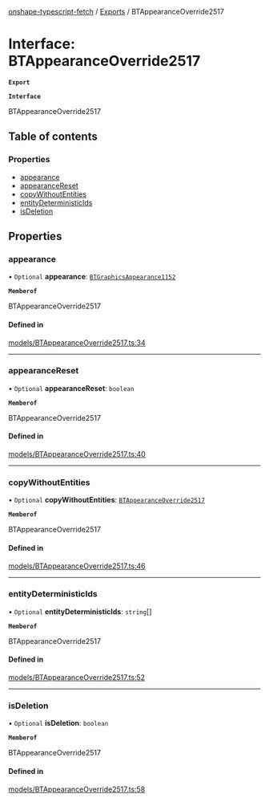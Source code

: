 [onshape-typescript-fetch](../README.md) / [Exports](../modules.md) / BTAppearanceOverride2517

# Interface: BTAppearanceOverride2517

**`Export`**

**`Interface`**

BTAppearanceOverride2517

## Table of contents

### Properties

- [appearance](BTAppearanceOverride2517.md#appearance)
- [appearanceReset](BTAppearanceOverride2517.md#appearancereset)
- [copyWithoutEntities](BTAppearanceOverride2517.md#copywithoutentities)
- [entityDeterministicIds](BTAppearanceOverride2517.md#entitydeterministicids)
- [isDeletion](BTAppearanceOverride2517.md#isdeletion)

## Properties

### appearance

• `Optional` **appearance**: [`BTGraphicsAppearance1152`](BTGraphicsAppearance1152.md)

**`Memberof`**

BTAppearanceOverride2517

#### Defined in

[models/BTAppearanceOverride2517.ts:34](https://github.com/toebes/onshape-typescript-fetch/blob/3e11ae1/models/BTAppearanceOverride2517.ts#L34)

___

### appearanceReset

• `Optional` **appearanceReset**: `boolean`

**`Memberof`**

BTAppearanceOverride2517

#### Defined in

[models/BTAppearanceOverride2517.ts:40](https://github.com/toebes/onshape-typescript-fetch/blob/3e11ae1/models/BTAppearanceOverride2517.ts#L40)

___

### copyWithoutEntities

• `Optional` **copyWithoutEntities**: [`BTAppearanceOverride2517`](BTAppearanceOverride2517.md)

**`Memberof`**

BTAppearanceOverride2517

#### Defined in

[models/BTAppearanceOverride2517.ts:46](https://github.com/toebes/onshape-typescript-fetch/blob/3e11ae1/models/BTAppearanceOverride2517.ts#L46)

___

### entityDeterministicIds

• `Optional` **entityDeterministicIds**: `string`[]

**`Memberof`**

BTAppearanceOverride2517

#### Defined in

[models/BTAppearanceOverride2517.ts:52](https://github.com/toebes/onshape-typescript-fetch/blob/3e11ae1/models/BTAppearanceOverride2517.ts#L52)

___

### isDeletion

• `Optional` **isDeletion**: `boolean`

**`Memberof`**

BTAppearanceOverride2517

#### Defined in

[models/BTAppearanceOverride2517.ts:58](https://github.com/toebes/onshape-typescript-fetch/blob/3e11ae1/models/BTAppearanceOverride2517.ts#L58)
